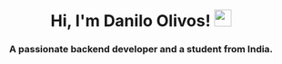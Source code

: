 <h1 align="center">
Hi, I'm Danilo Olivos!
	<a href="https://github.com/Daniloxym" target="_self">
		<img src="https://media.giphy.com/media/hvRJCLFzcasrR4ia7z/giphy.gif" width="30">
	</a>
</h1>
<h3 font-size="20" align="center">A passionate backend developer and a student from India.</h3>
